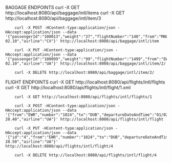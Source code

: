 BAGGAGE ENDPOINTS
		curl -X GET http://localhost:8080/api/baggage/intl/items
		curl -X GET http://localhost:8080/api/baggage/intl/item/3
		
		curl -X POST -HContent-type:application/json -HAccept:application/json --data '{"passengerId":"100013","weight":"37","flightNumber":"140","from":"MNL","to":"TPE","departureDateAndTime":"06/11/2017 02.10","airline":"CX"}' http://localhost:8080/api/baggage/intl/item

		curl -X PUT -HContent-type:application/json -HAccept:application/json --data '{"passengerId":"100099","weight":"99","flightNumber":"1499","from":"EWR","to":"DUB","departureDateAndTime":"06/11/2019 02.10","airline":"UA"}' http://localhost:8080/api/baggage/intl/item/2/

		curl -X DELETE http://localhost:8080/api/baggage/intl/item/2/

FLIGHT ENDPOINTS
		curl -X GET http://localhost:8080/api/flights/intl/flights
		curl -X GET http://localhost:8080/api/flights/intl/flight/1.xml 
		
		curl -X GET http://localhost:8080/api/flights/intl/flights/1
		
		curl -X POST -HContent-type:application/json -HAccept:application/json --data '{"from":"EWR","number":"1024","to":"DUB","departureDateAndTime":"01/02/2017 20.40","airline":"UA"}' http://localhost:8080/api/flights/intl/flight

		curl -X PUT -HContent-type:application/json -HAccept:application/json --data '{"id":"4","from":"EWR","number":"1024","to":"DUB","departureDateAndTime":"01/02/2017 20.50","airline":"UA"}' http://localhost:8080/api/flights/intl/flight/4

		curl -X DELETE http://localhost:8080/api/flights/intl/flight/4

